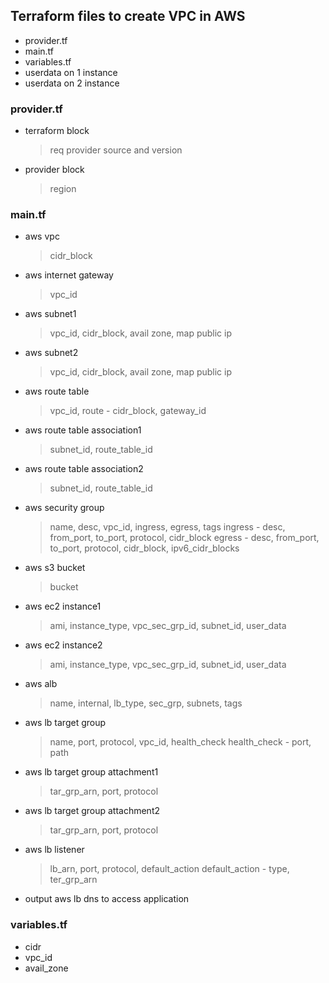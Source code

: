 ## Terraform files to create VPC in AWS

- provider.tf
- main.tf
- variables.tf
- userdata on 1 instance
- userdata on 2 instance

### provider.tf
- terraform block
  > req provider source and version
- provider block
  > region
  
### main.tf
- aws vpc
  > cidr_block
- aws internet gateway
  > vpc_id
- aws subnet1
  > vpc_id, cidr_block, avail zone, map public ip
- aws subnet2
  > vpc_id, cidr_block, avail zone, map public ip
- aws route table
  > vpc_id, route - cidr_block, gateway_id
- aws route table association1
  > subnet_id, route_table_id
- aws route table association2
  > subnet_id, route_table_id
- aws security group
  > name, desc, vpc_id, ingress, egress, tags
  > ingress - desc, from_port, to_port, protocol, cidr_block
  > egress - desc, from_port, to_port, protocol, cidr_block, ipv6_cidr_blocks
- aws s3 bucket
  > bucket
- aws ec2 instance1
  > ami, instance_type, vpc_sec_grp_id, subnet_id, user_data
- aws ec2 instance2
  > ami, instance_type, vpc_sec_grp_id, subnet_id, user_data
- aws alb
  > name, internal, lb_type, sec_grp, subnets, tags
- aws lb target group
  > name, port, protocol, vpc_id, health_check
  > health_check - port, path
- aws lb target group attachment1
  > tar_grp_arn, port, protocol
- aws lb target group attachment2
  > tar_grp_arn, port, protocol
- aws lb listener
  > lb_arn, port, protocol, default_action
  > default_action - type, ter_grp_arn
- output aws lb dns to access application

### variables.tf

- cidr
- vpc_id
- avail_zone

